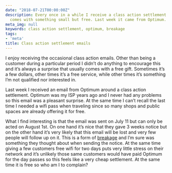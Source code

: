 ```yaml
---
date: "2018-07-21T00:00:00Z"
description: Every once in a while I receive a class action settlement email which
  comes with something small but free. Last week it came from Optimum.
meta_img: null
keywords: class action settlement, optimum, breakage
tags:
- 'meta'
title: Class action settlement emails
---
```


I enjoy receiving the occasional class action emails. Other than being a customer during a particular period I didn’t do anything to encourage this and it’s always a surprise that usually comes with a free gift. Sometimes it’s a few dollars, other times it’s a free service, while other times it’s something I’m not qualified nor interested in.

Last week I received an email from Optimum around a class action settlement. Optimum was my ISP years ago and I never had any problems so this email was a pleasant surprise. At the same time I can’t recall the last time I needed a wifi pass when traveling since so many shops and public spaces are already offering it for free.

What I find interesting is that the email was sent on July 11 but can only be acted on August 1st. On one hand it’s nice that they gave 3 weeks notice but on the other hand it’s very likely that this email will be lost and very few people will follow up on it. This is a form of [breakage](https://en.wikipedia.org/wiki/Breakage) and I’m sure was something they thought about when sending the notice. At the same time giving a few customers free wifi for two days puts very little stress on their network and it’s unlikely those same customers would have paid Optimum for the day passes so this feels like a very cheap settlement. At the same time it is free so who am I to complain?
